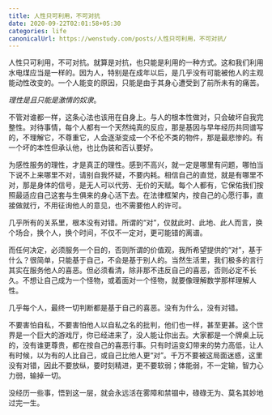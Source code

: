 ```yaml
---
title: 人性只可利用，不可对抗
date: 2020-09-22T02:01:58+05:30
categories: life 
canonicalUrl: https://wenstudy.com/posts/人性只可利用，不可对抗/
---
```


人性只可利用，不可对抗。就算是对抗，也只能是利用的一种方式。这和我们利用水电煤应当是一样的。因为人，特别是在成年以后，是几乎没有可能被他人的主观能动性改变的。一个人能变的原因，只能是由于其身心遭受到了前所未有的痛苦。

_理性是且只能是激情的奴隶_。

<!--more-->

不管对谁都一样，这条心法也该用在自身上。与人的根本性做对，只会破坏自我完整性。对待事情，每个人都有一个天然纯真的反应，那是基因与早年经历共同谱写的，不理解它，不尊重它，人会逐渐变成一个不伦不类的物件，那是最悲惨的。有一个坏的本性但承认他，也比伪装和否认要好。

为感性服务的理性，才是真正的理性。感到不高兴，就一定是哪里有问题，哪怕当下说不上来哪里不对，请别自我怀疑，不要内耗。相信自己的直觉，就是有哪里不对，那是身体的信号，是无人可以代劳、无价的天赋。每个人都有，它保佑我们按照最适应自己这套与生俱来的身心活下去。在法律框架内，按自己的心愿行事，直接做就行，不用征询他人的意见，也不需要他人的许可。

几乎所有的关系里，根本没有对错。所谓的“对”，仅就此时、此地、此人而言，换个场合，换个人，换个时间，不仅不一定对，更可能错的离谱。

而任何决定，必须服务一个目的，否则所谓的价值观，我所希望提供的“对”，基于什么？很简单，只能基于自己，不会是基于别人的。当然生活里，我们极多的言行其实在服务他人的喜恶。但必须看清，除非那不违反自己的喜恶，否则必定不长久。不想让自己成为一个怪物，或着面对一个怪物，就要像理解数学那样理解人性。

几乎每个人，最终一切判断都是基于自己的喜恶。没有为什么，没有对错。

不要害怕自私，不要害怕他人以自私之名的批判，他们也一样，甚至更甚。这个世界是一个巨大的游戏厅，你已经进来了，没人能让你出去。大家都是一个牌桌上玩的，没有谁更尊贵，都在按自己的喜恶行事。只有时运变幻带来的势力高低，让人有时候，以为有的人比自己，或自己比他人更“对”。千万不要被这局面迷惑，这里没有对错，因此不要放纵，要时刻精进，更不要软弱；体能弱，不一定输，智力心力弱，输掉一切。

没经历一些事，悟到这一层，就会永远活在雾障和禁锢中，碌碌无为、莫名其妙地过完一生。
